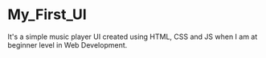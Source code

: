 # My_First_UI
It's a simple music player UI created using HTML, CSS and JS when I am at beginner level in Web Development.
